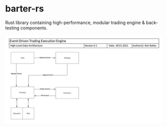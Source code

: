 # barter-rs
Rust library containing high-performance, modular trading engine & back-testing components.

![](barter_components.png "Example Barter Components Data Architecture")
